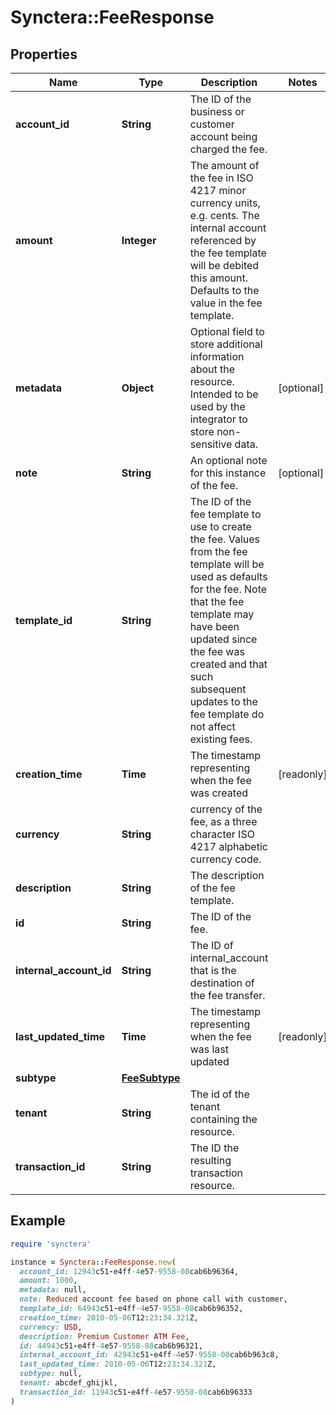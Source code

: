 # Synctera::FeeResponse

## Properties

| Name | Type | Description | Notes |
| ---- | ---- | ----------- | ----- |
| **account_id** | **String** | The ID of the business or customer account being charged the fee. |  |
| **amount** | **Integer** | The amount of the fee in ISO 4217 minor currency units, e.g. cents. The internal account referenced by the fee template will be debited this amount. Defaults to the value in the fee template.  |  |
| **metadata** | **Object** | Optional field to store additional information about the resource. Intended to be used by the integrator to store non-sensitive data.  | [optional] |
| **note** | **String** | An optional note for this instance of the fee. | [optional] |
| **template_id** | **String** | The ID of the fee template to use to create the fee. Values from the fee template will be used as defaults for the fee. Note that the fee template may have been updated since the fee was created and that such subsequent updates to the fee template do not affect existing fees.  |  |
| **creation_time** | **Time** | The timestamp representing when the fee was created | [readonly] |
| **currency** | **String** | currency of the fee, as a three character ISO 4217 alphabetic currency code. |  |
| **description** | **String** | The description of the fee template. |  |
| **id** | **String** | The ID of the fee. |  |
| **internal_account_id** | **String** | The ID of internal_account that is the destination of the fee transfer. |  |
| **last_updated_time** | **Time** | The timestamp representing when the fee was last updated | [readonly] |
| **subtype** | [**FeeSubtype**](FeeSubtype.md) |  |  |
| **tenant** | **String** | The id of the tenant containing the resource.  |  |
| **transaction_id** | **String** | The ID the resulting transaction resource. |  |

## Example

```ruby
require 'synctera'

instance = Synctera::FeeResponse.new(
  account_id: 12943c51-e4ff-4e57-9558-08cab6b96364,
  amount: 1000,
  metadata: null,
  note: Reduced account fee based on phone call with customer,
  template_id: 64943c51-e4ff-4e57-9558-08cab6b96352,
  creation_time: 2010-05-06T12:23:34.321Z,
  currency: USD,
  description: Premium Customer ATM Fee,
  id: 44943c51-e4ff-4e57-9558-08cab6b96321,
  internal_account_id: 42943c51-e4ff-4e57-9558-08cab6b963c8,
  last_updated_time: 2010-05-06T12:23:34.321Z,
  subtype: null,
  tenant: abcdef_ghijkl,
  transaction_id: 11943c51-e4ff-4e57-9558-08cab6b96333
)
```

